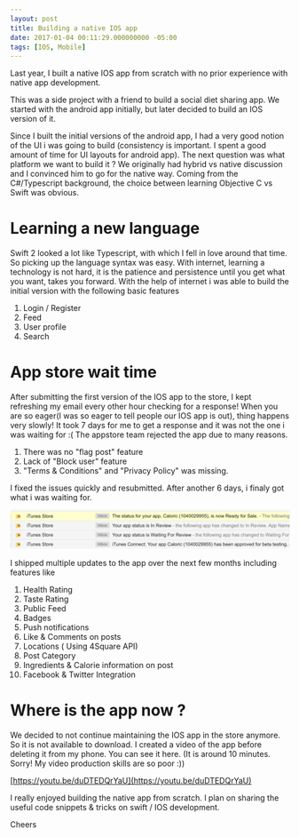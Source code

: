 ```yaml
---
layout: post
title: Building a native IOS app
date: 2017-01-04 00:11:29.000000000 -05:00 
tags: [IOS, Mobile]
---
```


Last year, I built a native IOS app from scratch with no prior experience with native app development.

This was a side project with a friend to build a social diet sharing app. We started with the android app initially, but later decided to build an IOS version of it. 

Since I built the initial versions of the android app, I had a very good notion of the UI i was going to build (consistency is important. I spent a good amount of time for UI layouts for  android app). The next question was what platform we want to build it ? We originally had hybrid vs native discussion and  I convinced him to go for the native way. Coming from the C#/Typescript background, the choice between learning Objective C vs Swift was obvious.


Learning  a new language
====

Swift 2 looked a lot like Typescript, with which I fell in love around that time. So picking up the language syntax was easy. With internet, learning a technology is not hard, it is the patience and persistence until you get what you want, takes you forward. With the help of internet i was able to build the initial version with the following basic features

1. Login / Register
2. Feed
3. User profile
4. Search 

App store wait time
====
After submitting the first version of the IOS app to the store, I kept refreshing my email every other hour checking for a response! When you are so eager(I was so eager to tell people our IOS app is out), thing happens very slowly! It took 7 days for me to get a response and it was not the one i was waiting for :( The appstore team rejected the app due to many reasons.

1. There was no "flag post" feature
2. Lack of "Block user" feature
3. "Terms & Conditions" and "Privacy Policy" was missing.


I fixed the issues quickly and resubmitted. After another 6 days, i finaly got what i was waiting for.

![Gravatar tag helper][1]

[1]: /assets/Caloric-approved.png

I shipped multiple updates to the app over the next few months including features like

1. Health Rating
2. Taste Rating
3. Public Feed
4. Badges
5. Push notifications
6. Like & Comments on posts
7. Locations ( Using 4Square API)
8. Post Category
9. Ingredients & Calorie information on post
10. Facebook & Twitter Integration


Where is the app now ? 
====

We decided to not continue maintaining the IOS app in the store anymore. So it is not available to download. I created a video of the app before deleting it from my phone. You can see it here. (It is around 10 minutes. Sorry! My video production skills are so poor :))

[https://youtu.be/duDTEDQrYaU](https://youtu.be/duDTEDQrYaU)

I really enjoyed building the native app from scratch. I plan on sharing the useful code snippets & tricks on swift / IOS development.

Cheers




